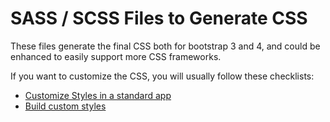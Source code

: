 # SASS / SCSS Files to Generate CSS

These files generate the final CSS both for bootstrap 3 and 4,
and could be enhanced to easily support more CSS frameworks.

If you want to customize the CSS, you will usually follow these checklists:

* [Customize Styles in a standard app](https://azing.org/2sxc/r/gg_aB9FD)
* [Build custom styles](https://azing.org/2sxc/r/MaPs7Mdz)
